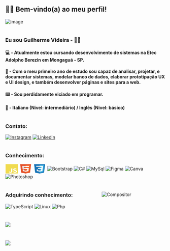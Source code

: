 ## 👋🏻 Bem-vindo(a) ao meu perfil!

![image](https://user-images.githubusercontent.com/123119430/223731200-b2dc2be7-5c7e-4ef0-99df-1f06f8798989.png)



#

### Eu sou Guilherme Videira - 🧑🏻‍

 #### 💻 - Atualmente estou cursando desenvolvimento de sistemas na Etec Adolpho Berezin em Mongaguá - SP. 

 #### 📑 - Com o meu primeiro ano de estudo sou capaz de analisar, projetar, e documentar sistemas, modelar banco de dados, elaborar prototipação UX e UI design, e também desenvolver páginas e sites para a web. 

 #### ⌨️ - Sou perdidamente viciado em programar.

 #### 👅 - Italiano (Nivel: intermediário) / Inglês (Nivel: básico)


#


### Contato:
 
<div> 
 
  <a href="https://www.instagram.com/guiiziin07/" target="_blank"><img alt="Instagram" src="https://img.shields.io/badge/-Instagram-%23E4405F?style=for-the-badge&logo=instagram&logoColor=white" target="_blank"></a> 
  <a href="https://www.linkedin.com/in/guilherme-videira-5b147b238/" target="_blank"><img alt="Linkedin" src="https://img.shields.io/badge/-LinkedIn-%230077B5?style=for-the-badge&logo=linkedin&logoColor=white" target="_blank"></a>

  #
   ### Conhecimento:
  <img align="center" alt="Js" height="30" width="40" src="https://raw.githubusercontent.com/devicons/devicon/master/icons/javascript/javascript-plain.svg">
  <img align="center" alt="HTML" height="30" width="40" src="https://raw.githubusercontent.com/devicons/devicon/master/icons/html5/html5-original.svg">
  <img align="center" alt="CSS" height="30" width="40" src="https://raw.githubusercontent.com/devicons/devicon/master/icons/css3/css3-original.svg">
   <img align="center" alt="Bootstrap" height="30" width="40" src="https://cdn.jsdelivr.net/gh/devicons/devicon/icons/bootstrap/bootstrap-plain-wordmark.svg" />
  <img  align="center" alt="C#" height="30" width="40" src="https://cdn.jsdelivr.net/gh/devicons/devicon/icons/csharp/csharp-original.svg" />
  <img  align="center" alt="MySql" height="30" width="40" src="https://cdn.jsdelivr.net/gh/devicons/devicon/icons/mysql/mysql-original.svg" />
   <img align="center" alt="Figma" height="30" width="40"  src="https://cdn.jsdelivr.net/gh/devicons/devicon/icons/figma/figma-original.svg" />
    <img align="center" alt="Canva" height="30" width="40" src="https://cdn.jsdelivr.net/gh/devicons/devicon/icons/canva/canva-original.svg" />
   <img align="center" alt="Photoshop" height="30" width="40" src="https://cdn.jsdelivr.net/gh/devicons/devicon/icons/photoshop/photoshop-plain.svg" />
</div>

#

<div>
          <img align="right" alt="Compositor" height="200" width="200"  src="https://cdn.jsdelivr.net/gh/devicons/devicon/icons/phalcon/phalcon-original.svg" />
          </div>
          
 ### Adquirindo conhecimento:
<img align="center" alt="TypeScript" height="30" width="40" src="https://cdn.jsdelivr.net/gh/devicons/devicon/icons/typescript/typescript-original.svg" /> <img align="center" alt="Linux" height="30" width="40" src="https://cdn.jsdelivr.net/gh/devicons/devicon/icons/linux/linux-original.svg" />
 <img align="center" alt="Php" height="30" width="40" src="https://cdn.jsdelivr.net/gh/devicons/devicon/icons/php/php-original.svg">
</div>
            
          
# 

   <a href="https://github.com/GuilhermeVideira">
   <img height="180em" src="https://github-readme-stats.vercel.app./api?username=GuilhermeVideira&show_icons=true&theme=tokyonight&include_all_commits=true&count_private=dark">
          
#
          
   <img height="180em" src="https://github-readme-stats.vercel.app/api/top-langs/?username=GuilhermeVideira&layout=compact&langs_count=6&theme=transparent"/>
  
 #
 
 
 
